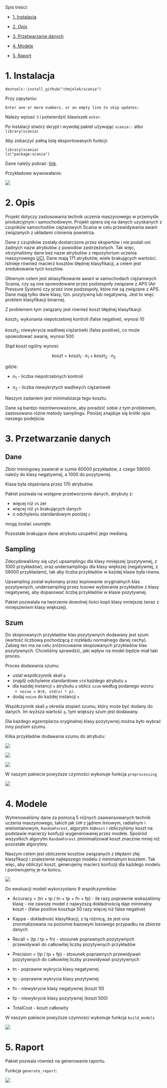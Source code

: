 Spis treści:

* [1. Instalacja](#instalacja)

* [2. Opis](#opis)

* [3. Przetwarzanie danych](#dane)

* [4. Modele](#modele)

* [5. Raport](#raport)

<h1 id="instalacja">1. Instalacja</h1>

```
devtools::install_github("chmjelek/scania")
```

Przy zapytaniu:
```
Enter one or more numbers, or an empty line to skip updates:
```

Należy wpisać `3` i potwierdzić klawiszek `enter`.

Po instalacji stwórz skrypt i wywołaj pakiet używając `scania::` albo `library(scania)`

Aby zobaczyć pełną listę eksportowanych funkcji:

```
library(scania)
ls("package:scania")
```

Dane należy pobrać: [link](https://archive.ics.uci.edu/ml/machine-learning-databases/00421/).

Przykładowe wywowałanie:

![](inst/img/inst.png)

<h1 id="opis">2. Opis</h1>

Projekt dotyczy zastosowania technik uczenia maszynowego w przemyśle produkcyjnym i samochodowym. Projekt opiera się na danych uzyskanych z czujników samochodów ciężarowych Scania w celu przewidywania awarii związanych z układami ciśnienia powietrza.

Dane z czujników zostały dostarczone przez ekspertów i nie podali oni żadnych nazw atrybutów z powodów zastrzeżonych. Tak więc, otrzymaliśmy dane bez nazw atrybutów z repozytorium uczenia maszynowego [UCI](https://archive.ics.uci.edu/ml/datasets/APS+Failure+at+Scania+Trucks). Dane mają 171 atrybutów, wiele brakujących wartości. Istnieje również macierz kosztów błędnej klasyfikacji, a celem jest zredukowanie tych kosztów.

Głównym celem jest sklasyfikowanie awarii w samochodach ciężarowych Scania, czy są one spowodowane przez podzespoły związane z APS (Air Pressure System) czy przez inne podzespoły, które nie są związane z APS. Dane mają tylko dwie klasy, tzn. pozytywną lub negatywną. Jest to więc problem klasyfikacji binarnej.

Z problemem tym związany jest również koszt błędnej klasyfikacji:

 $koszt_{1}$; wykonania niepotrzebnej kontroli (false negative), wynosi 10

 $koszt_{2}$; niewykrycia wadliwej ciężarówki (false positive), co może spowodować awarię, wynosi 500  

Stąd koszt ogólny wynosi:

$$koszt = koszt_{1}\cdot n_{1} + koszt_{2}\cdot n_{2}$$

gdzie:

* $n_{1}$ - liczba niepotrzebnych kontroli

* $n_{2}$ - liczba niewykrytych wadliwych ciężarówek

Naszym zadaniem jest minimalizacja tego kosztu.

Dane są bardzo niezrównoważone, aby poradzić sobie z tym problemem, zastosowano różne metody samplingu. Poniżej znajduje się krótki opis naszego podejścia.

<h1 id="dane">3. Przetwarzanie danych</h1>

## Dane

Zbiór treningowy zawierał w sumie 60000 przykładów, z czego
59000 należy do klasy negatywnej, a 1000 do pozytywnej. 

Klasa była objaśniana przez 170 atrybutów.

Pakiet pozwala na wstępne przetworzonie danych, atrybuty z:

* więcej niż `x%` zer
* więcej niż `y%` brakujących danych
* o odchyleniu standardowym poniżej `z`

mogą zostać usunięte. 

Pozostałe brakujące dane atrybutu uzupełnić jego medianą.

## Sampling

Zdecydowaliśmy się użyć upsamplingu dla klasy mniejszej (pozytywnej, z 1000 przykładów), oraz undersamplingu dla klasy większej (negatywnej, z 59000 przykładami), tak aby liczba przykładów w każdej klasie była równa.

Upsampling został wykonany przez kopiowanie oryginalnych klas pozytywnych, undersampling przez losowe wybieranie przykładów z klasy negatywnej, aby dopasować liczbę przykładów w klasie pozytywnej.

Pakiet pozwalala na tworzenie dowolnej ilości kopii klasy mniejszej (wraz z mniejszeniem klasy większej).

## Szum

Do skopiowanych przykładów klas pozytywnych dodawany jest szum (wartość liczbową pochodzącą z rozkładu normalnego danej cechy). Zabieg ten ma na celu zróżnicowanie skopiowanych przykładów klas pozytywnych. Chcieliśmy sprawdzić, jaki wpływ na model będzie miał taki proces.

Proces dodawania szumu:

* ustal współczynnik skali `p`
* znajdź odchylenie standardowe `std` każdego atrybutu `a`
* dla każdej instancji `x` atrybutu `a` oblicz `szum` według podanego wzoru: 
    * `noise = N(0, std(x) * p)`.
* dodaj `noise` do każdej instancji `x`

Współczynnik skali `p` określa stopień szumu, który może być dodany do danych. Im wyższa wartość `p`, tym większy szum jest dodawany. 

Dla każdego egzemplarza oryginalnej klasy pozytywnej można było wybrać inny poziom szumu. 

Kilka przykładów dodawania szumu do atrybutu:

![](inst/img/aa_000.png)

![](inst/img/ac_000.png)

![](inst/img/be_000.png)

W naszym pakiecie powyższe czynności wykonuje funkcja `preprocessing`

![](inst/img/preprocessing.png)

<h1 id="modele">4. Modele</h1>

Wytrenowaliśmy dane za pomocą 5 różnych zaawansowanych technik uczenia maszynowego, takich jak `SVM` z jądrem liniowym, radialnym i wielomianowym, `RandomForest`, algorytm `XGBoost` i obliczyliśmy koszt na podstawie macierzy konfuzji wygenerowanej przez modele. Spośród wszystkich algorytm `RandomForest` zminimalizował koszt znacznie mniej niż pozostałe algorytmy.

Naszym celem jest obliczenie kosztów związanych z błędami złej klasyfikacji i znalezienie najlepszego modelu z minimalnym kosztem. Tak więc, aby obliczyć koszt, generujemy macierz konfuzji dla każdego modelu i porównujemy je na końcu.

![](inst/img/modele.png)

Do ewaluacji modeli wykorzystano 9 współczynników:

* Accuracy = (tn + tp / tn + tp + fn + fp) - ile razy poprawnie wskazaliśmy klasę - nie zawsze model z najwyższą dokładnością daje minimalny koszt - (false positive kosztuje 50 razy więcej niż false negative)

* Kappa - dokładność klasyfikacji, z tą różnicą, że jest ona znormalizowana na poziomie bazowym losowego przypadku na zbiorze danych

* Recall = (tp / tp + fn) - stosunek poprawnych pozytywnych przewidywań do całkowitej liczby pozytywnych przykładów

* Precision = (tp / tp + fp) - stosunek poprawnych przewidywań pozytywnych do całkowitej liczby przewidywań pozytywnych

* tn - poprawne wykrycia klasy negatywnej

* tp - poprawne wykrycia klasy pozytywnej

* fn - niewykrycie klasy negatywnej (koszt 10)

* fp - niewykrycie klasy pozytywnej (koszt 500)

* TotalCost - koszt całkowity

W naszym pakiecie powyższe czynności wykonuje funkcja `build_models`

![](inst/img/models.png)

<h1 id="raport">5. Raport</h1>

Pakiet pozwala również na generowanie raportu.

Funkcja `generate_report`:

![](inst/img/report.png)
